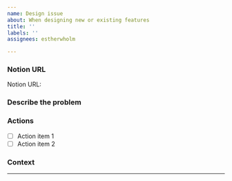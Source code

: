 ```yaml
---
name: Design issue
about: When designing new or existing features
title: ''
labels: ''
assignees: estherwholm

---
```


<!--
Check the following when creating an issue:
* Did you add a proper title?
  * Start with a verb e.g. _Fix_ or _Update_ (imperative mood)
  * Only a capital at the start of the title (except for brand names e.g. _GitHub_)
  * No punctuation
* Did you add it in the right project ([Development](https://github.com/orgs/Phished-BV/projects/2/views/1))?
* Did you add the correct labels?
-->

### Notion URL
Notion URL: 

### Describe the problem

### Actions
- [ ] Action item 1
- [ ] Action item 2

### Context
<!-- specifications, where does this belong to, any links, screenshots, videos, ... -->

---
